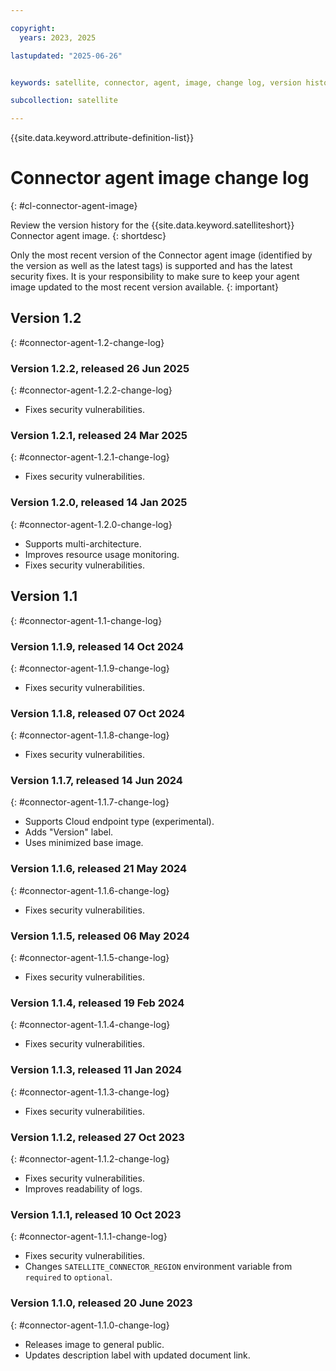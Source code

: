 ```yaml
---

copyright:
  years: 2023, 2025

lastupdated: "2025-06-26"


keywords: satellite, connector, agent, image, change log, version history

subcollection: satellite

---
```


{{site.data.keyword.attribute-definition-list}}

# Connector agent image change log
{: #cl-connector-agent-image}

Review the version history for the {{site.data.keyword.satelliteshort}} Connector agent image.
{: shortdesc}

Only the most recent version of the Connector agent image (identified by the version as well as the latest tags) is supported and has the latest security fixes. It is your responsibility to make sure to keep your agent image updated to the most recent version available. 
{: important}

## Version 1.2
{: #connector-agent-1.2-change-log}

### Version 1.2.2, released 26 Jun 2025
{: #connector-agent-1.2.2-change-log}

- Fixes security vulnerabilities.

### Version 1.2.1, released 24 Mar 2025
{: #connector-agent-1.2.1-change-log}

- Fixes security vulnerabilities.

### Version 1.2.0, released 14 Jan 2025
{: #connector-agent-1.2.0-change-log}

- Supports multi-architecture.
- Improves resource usage monitoring.
- Fixes security vulnerabilities.


## Version 1.1
{: #connector-agent-1.1-change-log}


### Version 1.1.9, released 14 Oct 2024
{: #connector-agent-1.1.9-change-log}

- Fixes security vulnerabilities.

### Version 1.1.8, released 07 Oct 2024
{: #connector-agent-1.1.8-change-log}

- Fixes security vulnerabilities.

### Version 1.1.7, released 14 Jun 2024
{: #connector-agent-1.1.7-change-log}

- Supports Cloud endpoint type (experimental).
- Adds "Version" label.
- Uses minimized base image.

### Version 1.1.6, released 21 May 2024
{: #connector-agent-1.1.6-change-log}

- Fixes security vulnerabilities.

### Version 1.1.5, released 06 May 2024
{: #connector-agent-1.1.5-change-log}

- Fixes security vulnerabilities.

### Version 1.1.4, released 19 Feb 2024
{: #connector-agent-1.1.4-change-log}

- Fixes security vulnerabilities.


### Version 1.1.3, released 11 Jan 2024
{: #connector-agent-1.1.3-change-log}

- Fixes security vulnerabilities.


### Version 1.1.2, released 27 Oct 2023
{: #connector-agent-1.1.2-change-log}

- Fixes security vulnerabilities.
- Improves readability of logs.

### Version 1.1.1, released 10 Oct 2023
{: #connector-agent-1.1.1-change-log}

- Fixes security vulnerabilities.
- Changes `SATELLITE_CONNECTOR_REGION` environment variable from `required` to `optional`.

### Version 1.1.0, released 20 June 2023
{: #connector-agent-1.1.0-change-log}

- Releases image to general public.
- Updates description label with updated document link.
